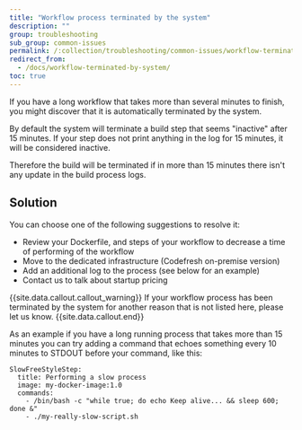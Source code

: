 ```yaml
---
title: "Workflow process terminated by the system"
description: ""
group: troubleshooting
sub_group: common-issues
permalink: /:collection/troubleshooting/common-issues/workflow-terminated-by-system/
redirect_from:
  - /docs/workflow-terminated-by-system/
toc: true
---
```


If you have a long workflow that takes more than several minutes to finish, you might discover that it is automatically
terminated by the system.

By default the system will terminate a build step that seems "inactive" after 15 minutes. If your
step does not print anything in the log for 15 minutes, it will be considered inactive.

Therefore the build will be terminated if in more than 15 minutes there isn't any update in the build process logs.

## Solution

You can choose one of the following suggestions to resolve it:

- Review your Dockerfile, and steps of your workflow to decrease a time of performing of the workflow
- Move to the dedicated infrastructure (Codefresh on-premise version)
- Add an additional log to the process (see below for an example)
- Contact us to talk about startup pricing

{{site.data.callout.callout_warning}}
If your workflow process has been terminated by the system for another reason that is not listed here, please let us know.
{{site.data.callout.end}}

As an example if you have a long running process that takes more than 15 minutes you can try adding
a command that echoes something every 10 minutes to STDOUT before your command, like this:



```
SlowFreeStyleStep:
  title: Performing a slow process
  image: my-docker-image:1.0
  commands:
    - /bin/bash -c "while true; do echo Keep alive... && sleep 600; done &"
    - ./my-really-slow-script.sh
```
